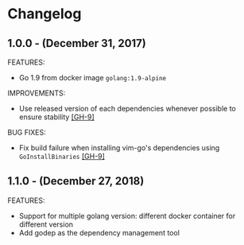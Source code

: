 # Changelog
## 1.0.0 - (December 31, 2017)

FEATURES:
* Go 1.9 from docker image `golang:1.9-alpine`

IMPROVEMENTS:
* Use released version of each dependencies whenever possible to ensure stability [[GH-9]](https://github.com/npatmaja/go-dev-env/pull/9)

BUG FIXES:
* Fix build failure when installing vim-go's dependencies using `GoInstallBinaries` [[GH-9]](https://github.com/npatmaja/go-dev-env/pull/9)

## 1.1.0 - (December 27, 2018)

FEATURES:
* Support for multiple golang version: different docker container for different version
* Add godep as the dependency management tool

